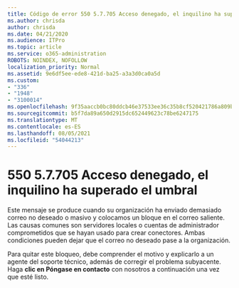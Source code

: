 ```yaml
---
title: Código de error 550 5.7.705 Acceso denegado, el inquilino ha superado el umbral
ms.author: chrisda
author: chrisda
ms.date: 04/21/2020
ms.audience: ITPro
ms.topic: article
ms.service: o365-administration
ROBOTS: NOINDEX, NOFOLLOW
localization_priority: Normal
ms.assetid: 9e6df5ee-ede8-421d-ba25-a3a3d0ca0a5d
ms.custom:
- "336"
- "1948"
- "3100014"
ms.openlocfilehash: 9f35aaccb0bc80ddcb46e37533ee36c35b8cf520421786a809b28cfa70e16391
ms.sourcegitcommit: b5f7da89a650d2915dc652449623c78be6247175
ms.translationtype: MT
ms.contentlocale: es-ES
ms.lasthandoff: 08/05/2021
ms.locfileid: "54044213"
---
```

# <a name="550-57705-access-denied-tenant-has-exceeded-threshold"></a>550 5.7.705 Acceso denegado, el inquilino ha superado el umbral

Este mensaje se produce cuando su organización ha enviado demasiado correo no deseado o masivo y colocamos un bloque en el correo saliente.
Las causas comunes son servidores locales o cuentas de administrador comprometidos que se hayan usado para crear conectores. Ambas condiciones pueden dejar que el correo no deseado pase a la organización.

Para quitar este bloqueo, debe comprender el motivo y explicarlo a un agente del soporte técnico, además de corregir el problema subyacente.
Haga **clic en Póngase en contacto** con nosotros a continuación una vez que esté listo.
